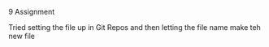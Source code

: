 9 Assignment

Tried setting the file up in Git Repos and then letting the file name make teh new file
